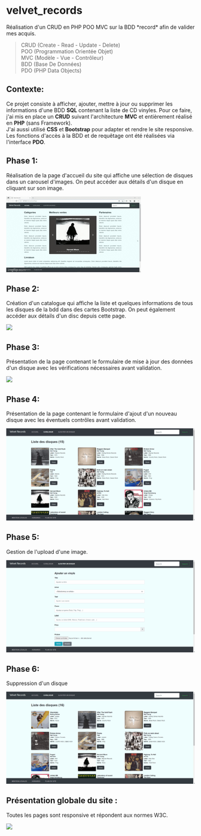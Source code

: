 # velvet_records
Réalisation d'un CRUD en PHP POO MVC sur la BDD \*record\* afin de valider mes acquis.
> CRUD (Create - Read - Update - Delete)  
> POO (Programmation Orientée Objet)  
> MVC (Modèle - Vue - Contrôleur)  
> BDD (Base De Données)  
> PDO (PHP Data Objects)

## __Contexte:__  
Ce projet consiste à afficher, ajouter, mettre à jour ou supprimer les informations d'une BDD __SQL__ contenant la liste de CD vinyles. 
Pour ce faire, j'ai mis en place un __CRUD__ suivant l'architecture __MVC__ et entièrement réalisé en __PHP__ (sans Framework).  
J'ai aussi utilisé __CSS__ et __Bootstrap__ pour adapter et rendre le site responsive. Les fonctions d'accès à la BDD et de requêtage 
ont été réalisées via l'interface __PDO__.

## __Phase 1:__  
Réalisation de la page d'accueil du site qui affiche une sélection de disques dans un carousel d'images. 
On peut accéder aux détails d'un disque en cliquant sur son image.

<img src="homePage.gif" />  

## __Phase 2:__  
Création d'un catalogue qui affiche la liste et quelques informations de tous les disques de la bdd dans des cartes Bootstrap. 
On peut également accéder aux détails d'un disc depuis cette page.

<img src="index.gif" />

## __Phase 3:__  
Présentation de la page contenant le formulaire de mise à jour des données d'un disque avec les vérifications nécessaires 
avant validation.

<img src="updateDisc.gif" />

## __Phase 4:__  
Présentation de la page contenant le formulaire d'ajout d'un nouveau disque avec les éventuels contrôles avant validation.

<img src="addDisc.gif" />

## __Phase 5:__  
Gestion de l'upload d'une image.

<img src="uploadDisc.gif" />

## __Phase 6:__
Suppression d'un disque

<img src="deleteDisc.gif" />

## Présentation globale du site :  
Toutes les pages sont responsive et répondent aux normes W3C.

<img src="responsivePages.gif" />



